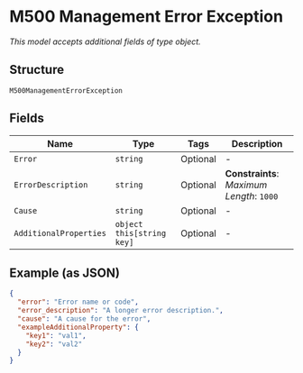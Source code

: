 
# M500 Management Error Exception

*This model accepts additional fields of type object.*

## Structure

`M500ManagementErrorException`

## Fields

| Name | Type | Tags | Description |
|  --- | --- | --- | --- |
| `Error` | `string` | Optional | - |
| `ErrorDescription` | `string` | Optional | **Constraints**: *Maximum Length*: `1000` |
| `Cause` | `string` | Optional | - |
| `AdditionalProperties` | `object this[string key]` | Optional | - |

## Example (as JSON)

```json
{
  "error": "Error name or code",
  "error_description": "A longer error description.",
  "cause": "A cause for the error",
  "exampleAdditionalProperty": {
    "key1": "val1",
    "key2": "val2"
  }
}
```

